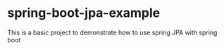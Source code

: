 # spring-boot-jpa-example

This is a basic project to demonstrate how to use spring JPA with spring boot
